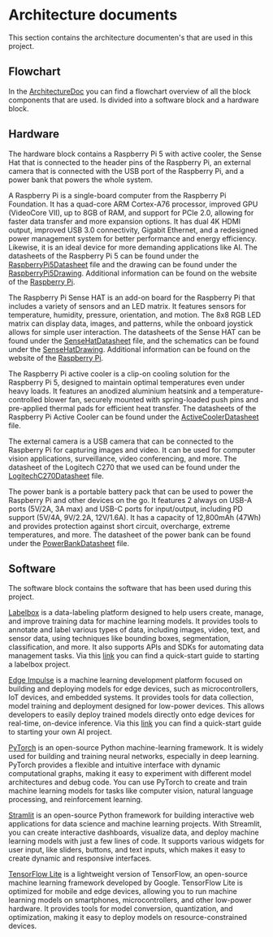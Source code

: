 # Architecture documents

This section contains the architecture documenten's that are used in this project.

## Flowchart
In the [ArchitectureDoc](https://github.com/vives-project-xp/GreenhouseWaterkersAI/blob/main/ArchitectureDocuments/ArchitectureDoc.pdf) you can find a flowchart
overview of all the block components that are used. Is divided into a software block and a hardware block.

## Hardware
The hardware block contains a Raspberry Pi 5 with active cooler, the Sense Hat that is connected to the header pins of the Raspberry Pi, an external camera that is connected with the USB port of the Raspberry Pi, and a power bank that powers the whole system.

A Raspberry Pi is a single-board computer from the Raspberry Pi Foundation. It has a quad-core ARM Cortex-A76 processor, improved GPU (VideoCore VII), up to 8GB of RAM, and support for PCIe 2.0, allowing for faster data transfer and more expansion options. It has dual 4K HDMI output, improved USB 3.0 connectivity, Gigabit Ethernet, and a redesigned power management system for better performance and energy efficiency. Likewise, it is an ideal device for more demanding applications like AI.
The datasheets of the Raspberry Pi 5 can be found under the [RaspberryPi5Datasheet](https://github.com/vives-project-xp/GreenhouseWaterkersAI/blob/main/ArchitectureDocuments/RaspberryPi5Datasheet.pdf) file and the drawing can be found under the [RaspberryPi5Drawing](https://github.com/vives-project-xp/GreenhouseWaterkersAI/blob/main/ArchitectureDocuments/RaspberryPi5Drawing.pdf). Additional information can be found on the website of the [Raspberry Pi](https://www.raspberrypi.com/documentation/accessories/sense-hat.html).

The Raspberry Pi Sense HAT is an add-on board for the Raspberry Pi that includes a variety of sensors and an LED matrix. It features sensors for temperature, humidity, pressure, orientation, and motion. The 8x8 RGB LED matrix can display data, images, and patterns, while the onboard joystick allows for simple user interaction. The datasheets of the Sense HAT can be found under the [SenseHatDatasheet](https://github.com/vives-project-xp/GreenhouseWaterkersAI/blob/main/ArchitectureDocuments/SenseHatDatasheet.pdf) file, and the schematics can be found under the [SenseHatDrawing](https://github.com/vives-project-xp/GreenhouseWaterkersAI/blob/main/ArchitectureDocuments/SenseHatDrawing.pdf).
Additional information can be found on the website of the [Raspberry Pi](https://www.raspberrypi.com/documentation/accessories/sense-hat.html).

The Raspberry Pi active cooler is a clip-on cooling solution for the Raspberry Pi 5, designed to maintain optimal temperatures even under heavy loads. It features an anodized aluminium heatsink and a temperature-controlled blower fan, securely mounted with spring-loaded push pins and pre-applied thermal pads for efficient heat transfer. The datasheets of the Raspberry Pi Active Cooler can be found under the [ActiveCoolerDatasheet](./ActiveCoolerDatasheet.pdf) file.

The external camera is a USB camera that can be connected to the Raspberry Pi for capturing images and video. It can be used for computer vision applications, surveillance, video conferencing, and more. The datasheet of the Logitech C270 that we used can be found under the [LogitechC270Datasheet](./LogitechC270Datasheet.pdf) file.

The power bank is a portable battery pack that can be used to power the Raspberry Pi and other devices on the go. It features 2 always on USB-A ports (5V/2A, 3A max) and USB-C ports for input/output, including PD support (5V/4A, 9V/2.2A, 12V/1.6A). It has a capacity of 12,800mAh (47Wh) and provides protection against short circuit, overcharge, extreme temperatures, and more. The datasheet of the power bank can be found under the [PowerBankDatasheet](./BatteryPackDatasheet.pdf) file.

## Software
The software block contains the software that has been used during this project.

[Labelbox](https://labelbox.com/) is a data-labeling platform designed to help users create, manage, and improve training data for machine learning models. It provides tools to annotate and label various types of data, including images, video, text, and sensor data, using techniques like bounding boxes, segmentation, classification, and more. It also supports APIs and SDKs for automating data management tasks. Via this [link](https://docs.labelbox.com/reference/quick-start) you can find a quick-start guide to starting a labelbox project.

[Edge Impulse](https://edgeimpulse.com/) is a machine learning development platform focused on building and deploying models for edge devices, such as microcontrollers, IoT devices, and embedded systems. It provides tools for data collection, model training and deployment designed for low-power devices. This allows developers to easily deploy trained models directly onto edge devices for real-time, on-device inference. Via this [link](https://docs.edgeimpulse.com/docs) you can find a quick-start guide to starting your own AI project.

[PyTorch](https://pytorch.org/docs/stable/index.html) is an open-source Python machine-learning framework. It is widely used for building and training neural networks, especially in deep learning. PyTorch provides a flexible and intuitive interface with dynamic computational graphs, making it easy to experiment with different model architectures and debug code. You can use PyTorch to create and train machine learning models for tasks like computer vision, natural language processing, and reinforcement learning.

[Stramlit](https://docs.streamlit.io/) is an open-source Python framework for building interactive web applications for data science and machine learning projects. With Streamlit, you can create interactive dashboards, visualize data, and deploy machine learning models with just a few lines of code. It supports various widgets for user input, like sliders, buttons, and text inputs, which makes it easy to create dynamic and responsive interfaces.

[TensorFlow Lite](https://www.tensorflow.org/lite) is a lightweight version of TensorFlow, an open-source machine learning framework developed by Google. TensorFlow Lite is optimized for mobile and edge devices, allowing you to run machine learning models on smartphones, microcontrollers, and other low-power hardware. It provides tools for model conversion, quantization, and optimization, making it easy to deploy models on resource-constrained devices.
